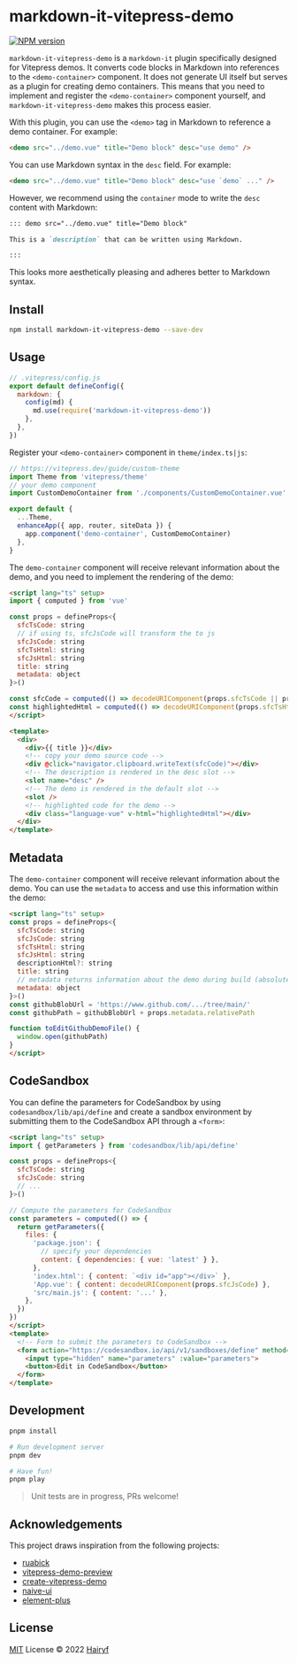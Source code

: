 # markdown-it-vitepress-demo

[![NPM version](https://img.shields.io/npm/v/markdown-it-vitepress-demo?color=a1b858&label=)](https://www.npmjs.com/package/markdown-it-vitepress-demo)

`markdown-it-vitepress-demo` is a `markdown-it` plugin specifically designed for Vitepress demos. It converts code blocks in Markdown into references to the `<demo-container>` component. It does not generate UI itself but serves as a plugin for creating demo containers. This means that you need to implement and register the `<demo-container>` component yourself, and `markdown-it-vitepress-demo` makes this process easier.

With this plugin, you can use the `<demo>` tag in Markdown to reference a demo container. For example:

```html
<demo src="../demo.vue" title="Demo block" desc="use demo" />
```

You can use Markdown syntax in the `desc` field. For example:

```html
<demo src="../demo.vue" title="Demo block" desc="use `demo` ..." />
```

However, we recommend using the `container` mode to write the `desc` content with Markdown:

```markdown
::: demo src="../demo.vue" title="Demo block"

This is a `description` that can be written using Markdown.

:::
```

This looks more aesthetically pleasing and adheres better to Markdown syntax.

## Install

```bash
npm install markdown-it-vitepress-demo --save-dev
```

## Usage

```js
// .vitepress/config.js
export default defineConfig({
  markdown: {
    config(md) {
      md.use(require('markdown-it-vitepress-demo'))
    },
  },
})
```

Register your `<demo-container>` component in `theme/index.ts|js`:

```js
// https://vitepress.dev/guide/custom-theme
import Theme from 'vitepress/theme'
// your demo component
import CustomDemoContainer from './components/CustomDemoContainer.vue'

export default {
  ...Theme,
  enhanceApp({ app, router, siteData }) {
    app.component('demo-container', CustomDemoContainer)
  },
}
```

The `demo-container` component will receive relevant information about the demo, and you need to implement the rendering of the demo:

```html
<script lang="ts" setup>
import { computed } from 'vue'

const props = defineProps<{
  sfcTsCode: string
  // if using ts, sfcJsCode will transform the to js
  sfcJsCode: string
  sfcTsHtml: string
  sfcJsHtml: string
  title: string
  metadata: object
}>()

const sfcCode = computed(() => decodeURIComponent(props.sfcTsCode || props.sfcJsCode))
const highlightedHtml = computed(() => decodeURIComponent(props.sfcTsHtml || props.sfcJsHtml))
</script>

<template>
  <div>
    <div>{{ title }}</div>
    <!-- copy your demo source code -->
    <div @click="navigator.clipboard.writeText(sfcCode)"></div>
    <!-- The description is rendered in the desc slot -->
    <slot name="desc" />
    <!-- The demo is rendered in the default slot -->
    <slot />
    <!-- highlighted code for the demo -->
    <div class="language-vue" v-html="highlightedHtml"></div>
  </div>
</template>
```

## Metadata

The `demo-container` component will receive relevant information about the demo. You can use the `metadata` to access and use this information within the demo:

```html
<script lang="ts" setup>
const props = defineProps<{
  sfcTsCode: string
  sfcJsCode: string
  sfcTsHtml: string
  sfcJsHtml: string
  descriptionHtml?: string
  title: string
  // metadata returns information about the demo during build (absolutePath, relativePath, fileName)
  metadata: object
}>()
const githubBlobUrl = 'https://www.github.com/.../tree/main/'
const githubPath = githubBlobUrl + props.metadata.relativePath

function toEditGithubDemoFile() {
  window.open(githubPath)
}
</script>
```

## CodeSandbox

You can define the parameters for CodeSandbox by using `codesandbox/lib/api/define` and create a sandbox environment by submitting them to the CodeSandbox API through a `<form>`:

```html
<script lang="ts" setup>
import { getParameters } from 'codesandbox/lib/api/define'

const props = defineProps<{
  sfcTsCode: string
  sfcJsCode: string
  // ...
}>()

// Compute the parameters for CodeSandbox
const parameters = computed(() => {
  return getParameters({
    files: {
      'package.json': {
        // specify your dependencies
        content: { dependencies: { vue: 'latest' } },
      },
      'index.html': { content: `<div id="app"></div>` },
      'App.vue': { content: decodeURIComponent(props.sfcJsCode) },
      'src/main.js': { content: '...' },
    },
  })
})
</script>
<template>
  <!-- Form to submit the parameters to CodeSandbox -->
  <form action="https://codesandbox.io/api/v1/sandboxes/define" method="POST" target="_blank">
    <input type="hidden" name="parameters" :value="parameters">
    <button>Edit in CodeSandbox</button>
  </form>
</template>
```


## Development

```bash
pnpm install

# Run development server
pnpm dev

# Have fun!
pnpm play
```

> Unit tests are in progress, PRs welcome!

## Acknowledgements

This project draws inspiration from the following projects:

- [ruabick](https://github.com/dewfall123/ruabick)
- [vitepress-demo-preview](https://github.com/flingyp/vitepress-demo-preview)
- [create-vitepress-demo](https://github.com/bowencool/create-vitepress-demo)
- [naive-ui](https://github.com/tusen-ai/naive-ui)
- [element-plus](https://github.com/element-plus/element-plus)

## License

[MIT](./LICENSE) License © 2022 [Hairyf](https://github.com/hairyf)
